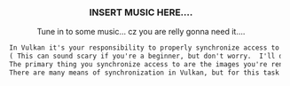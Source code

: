 <h3 align=center> 
INSERT MUSIC HERE....
</h3>
<p align=center>Tune in to some music... cz you are relly gonna need it....</p>

```md
  In Vulkan it's your responsibility to properly synchronize access to resources.  
  ( This can sound scary if you're a beginner, but don't worry.  I'll dispel the fog for you )  
  The primary thing you synchronize access to are the images you're rendering to and the images you are presenting.  
  There are many means of synchronization in Vulkan, but for this task we'll use semaphores ( VkSemaphore ).
```